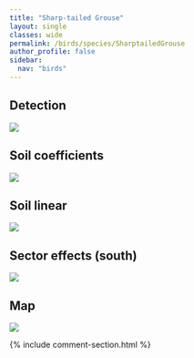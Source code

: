 ```yaml
---
title: "Sharp-tailed Grouse"
layout: single
classes: wide
permalink: /birds/species/SharptailedGrouse
author_profile: false
sidebar:
  nav: "birds"
---
```


<h2>Detection</h2>

<a href="https://beallen.github.io/DevelopmentWebsite/assets/images/birds/SharptailedGrouse/det.jpg">
<img src="https://beallen.github.io/DevelopmentWebsite/assets/images/birds/SharptailedGrouse/det.jpg">
</a>

<h2>Soil coefficients</h2>

<a href="https://beallen.github.io/DevelopmentWebsite/assets/images/birds/SharptailedGrouse/soilhf.jpg">
<img src="https://beallen.github.io/DevelopmentWebsite/assets/images/birds/SharptailedGrouse/soilhf.jpg">
</a>

<h2>Soil linear</h2>

<a href="https://beallen.github.io/DevelopmentWebsite/assets/images/birds/SharptailedGrouse/lin-south.jpg">
<img src="https://beallen.github.io/DevelopmentWebsite/assets/images/birds/SharptailedGrouse/lin-south.jpg">
</a>

<h2>Sector effects (south)</h2>

<a href="https://beallen.github.io/DevelopmentWebsite/assets/images/birds/SharptailedGrouse/sector-south.jpg">
<img src="https://beallen.github.io/DevelopmentWebsite/assets/images/birds/SharptailedGrouse/sector-south.jpg">
</a>

<h2>Map</h2>

<a href="https://beallen.github.io/DevelopmentWebsite/assets/images/birds/SharptailedGrouse/map.jpg">
<img src="https://beallen.github.io/DevelopmentWebsite/assets/images/birds/SharptailedGrouse/map.jpg">
</a>

{% include comment-section.html %}
